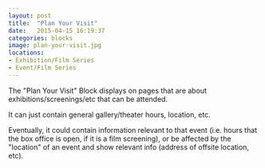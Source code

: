 ```yaml
---
layout: post
title:  "Plan Your Visit"
date:   2015-04-15 16:19:37
categories: blocks
image: plan-your-visit.jpg
locations: 
- Exhibition/Film Series
- Event/Film Series
---
```


The "Plan Your Visit" Block displays on pages that are about exhibitions/screenings/etc that can be attended.

It can just contain general gallery/theater hours, location, etc. 

Eventually, it could contain information relevant to that event (i.e. hours that the box office is open, if it is a film screening), or be affected by the "location" of an event and show relevant info (address of offsite location, etc).
